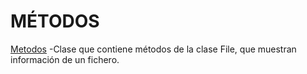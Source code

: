 # MÉTODOS

[Metodos](https://github.com/Jorgechue10/AccesoDatos/blob/master/Unidad_01_Ficheros/P02_Metodos/Metodos.java)
-Clase que contiene métodos de la clase File, que muestran información de un fichero.